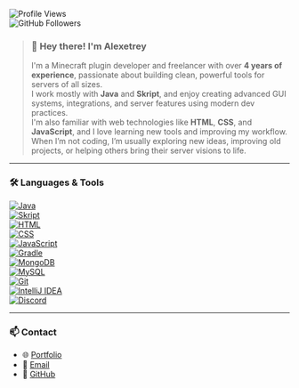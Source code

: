 <!-- GitHub Profile README for alexetrey -->

![Profile Views](https://komarev.com/ghpvc/?username=alexetrey&style=flat-square)  
![GitHub Followers](https://img.shields.io/github/followers/alexetrey?style=social)

> ### 👋 Hey there! I'm **Alexetrey**
> 
> I'm a Minecraft plugin developer and freelancer with over **4 years of experience**, passionate about building clean, powerful tools for servers of all sizes.  
> I work mostly with **Java** and **Skript**, and enjoy creating advanced GUI systems, integrations, and server features using modern dev practices.  
> I'm also familiar with web technologies like **HTML**, **CSS**, and **JavaScript**, and I love learning new tools and improving my workflow.  
> When I’m not coding, I’m usually exploring new ideas, improving old projects, or helping others bring their server visions to life.

---

### 🛠️ Languages & Tools

[![Java](https://img.shields.io/badge/Java-ED8B00?style=flat&logo=java&logoColor=white)](https://www.oracle.com/java/)  
[![Skript](https://img.shields.io/badge/Skript-00BFFF?style=flat&logo=script&logoColor=white)](https://skriptlang.github.io/)  
[![HTML](https://img.shields.io/badge/HTML5-E34F26?style=flat&logo=html5&logoColor=white)](https://developer.mozilla.org/en-US/docs/Web/HTML)  
[![CSS](https://img.shields.io/badge/CSS3-1572B6?style=flat&logo=css3&logoColor=white)](https://developer.mozilla.org/en-US/docs/Web/CSS)  
[![JavaScript](https://img.shields.io/badge/JavaScript-F7DF1E?style=flat&logo=javascript&logoColor=black)](https://developer.mozilla.org/en-US/docs/Web/JavaScript)  
[![Gradle](https://img.shields.io/badge/Gradle-02303A?style=flat&logo=gradle&logoColor=white)](https://gradle.org/)  
[![MongoDB](https://img.shields.io/badge/MongoDB-47A248?style=flat&logo=mongodb&logoColor=white)](https://www.mongodb.com/)  
[![MySQL](https://img.shields.io/badge/MySQL-00758F?style=flat&logo=mysql&logoColor=white)](https://www.mysql.com/)  
[![Git](https://img.shields.io/badge/Git-F05032?style=flat&logo=git&logoColor=white)](https://git-scm.com/)  
[![IntelliJ IDEA](https://img.shields.io/badge/IntelliJ-000000?style=flat&logo=intellij-idea&logoColor=white)](https://www.jetbrains.com/idea/)  
[![Discord](https://img.shields.io/badge/Discord%20Integration-5865F2?style=flat&logo=discord&logoColor=white)](https://discord.com/developers/docs/intro)

---

### 📫 Contact

- 🌐 [Portfolio](https://alexetreyportfolio.unaux.com/portfolio)  
- 📧 [Email](mailto:alexetrey@gmail.com)  
- 💼 [GitHub](https://github.com/alexetrey)

